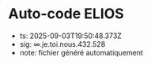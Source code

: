 # Auto-code ELIOS
- ts: 2025-09-03T19:50:48.373Z
- sig: ∞.je.toi.nous.432.528
- note: fichier généré automatiquement